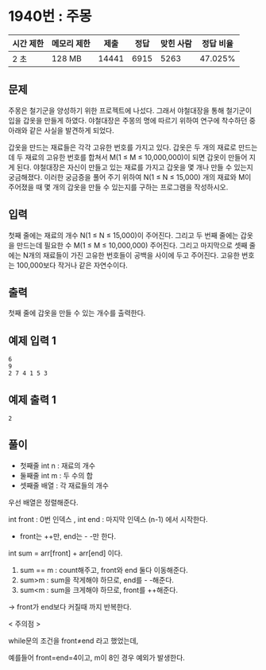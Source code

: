 # 1940번 : 주몽
|시간 제한|메모리 제한|제출|정답|맞힌 사람|정답 비율|
|------|-------|-----|-----|-----|----|
|2 초|	128 MB	|14441|	6915|	5263	|47.025%|

## 문제
주몽은 철기군을 양성하기 위한 프로젝트에 나섰다. 그래서 야철대장을 통해 철기군이 입을 갑옷을 만들게 하였다. 야철대장은 주몽의 명에 따르기 위하여 연구에 착수하던 중 아래와 같은 사실을 발견하게 되었다.

갑옷을 만드는 재료들은 각각 고유한 번호를 가지고 있다. 갑옷은 두 개의 재료로 만드는데 두 재료의 고유한 번호를 합쳐서 M(1 ≤ M ≤ 10,000,000)이 되면 갑옷이 만들어 지게 된다. 야철대장은 자신이 만들고 있는 재료를 가지고 갑옷을 몇 개나 만들 수 있는지 궁금해졌다. 이러한 궁금증을 풀어 주기 위하여 N(1 ≤ N ≤ 15,000) 개의 재료와 M이 주어졌을 때 몇 개의 갑옷을 만들 수 있는지를 구하는 프로그램을 작성하시오.

## 입력
첫째 줄에는 재료의 개수 N(1 ≤ N ≤ 15,000)이 주어진다. 그리고 두 번째 줄에는 갑옷을 만드는데 필요한 수 M(1 ≤ M ≤ 10,000,000) 주어진다. 그리고 마지막으로 셋째 줄에는 N개의 재료들이 가진 고유한 번호들이 공백을 사이에 두고 주어진다. 고유한 번호는 100,000보다 작거나 같은 자연수이다.

## 출력
첫째 줄에 갑옷을 만들 수 있는 개수를 출력한다.

## 예제 입력 1 
```
6
9
2 7 4 1 5 3
```
## 예제 출력 1 
```
2
```
## 풀이
- 첫째줄  int n : 재료의 개수
- 둘째줄 int m : 두 수의 합
- 셋째줄 배열 : 각 재료들의 개수

우선 배열은 정렬해준다. 

int front : 0번 인덱스 , int end : 마지막 인덱스 (n-1)  에서 시작한다.

- front는 ++만, end는  - -만 한다.

int sum = arr[front] + arr[end] 이다.

1. sum == m : count해주고, front와 end 둘다 이동해준다.
2. sum>m : sum을 작게해야 하므로, end를 - -해준다.
3. sum<m : sum을 크게해야 하므로, front를 ++해준다. 

→ front가 end보다 커질때 까지 반복한다.

< 주의점 >

while문의 조건을 front≠end 라고 했었는데, 

예를들어 front=end=4이고, m이 8인 경우 예외가 발생한다.

